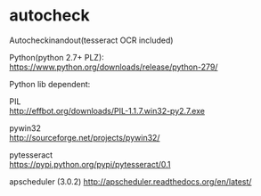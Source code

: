 # autocheck
Autocheckinandout(tesseract OCR included)

Python(python 2.7+ PLZ): 
https://www.python.org/downloads/release/python-279/  

Python lib dependent:

PIL   
http://effbot.org/downloads/PIL-1.1.7.win32-py2.7.exe  

pywin32  
http://sourceforge.net/projects/pywin32/  

pytesseract   
https://pypi.python.org/pypi/pytesseract/0.1  

apscheduler (3.0.2)
http://apscheduler.readthedocs.org/en/latest/  

